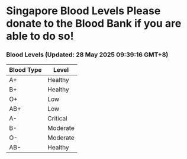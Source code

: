 Singapore Blood Levels
 Please donate to the Blood Bank if you are able to do so!
================================================================================================================================

### Blood Levels (Updated: 28 May 2025 09:39:16 GMT+8)
| Blood Type | Level     |
|------------|-----------|
| A+     | Healthy |
| B+     | Healthy |
| O+     | Low |
| AB+     | Low |
| A-     | Critical |
| B-     | Moderate |
| O-     | Moderate |
| AB-     | Healthy |

